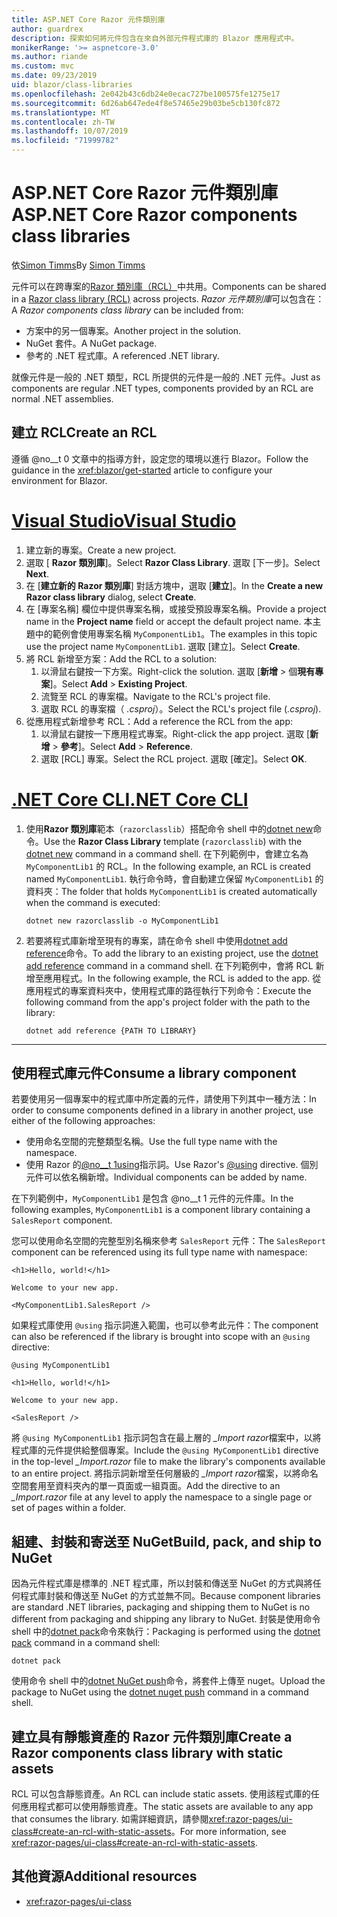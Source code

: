 ```yaml
---
title: ASP.NET Core Razor 元件類別庫
author: guardrex
description: 探索如何將元件包含在來自外部元件程式庫的 Blazor 應用程式中。
monikerRange: '>= aspnetcore-3.0'
ms.author: riande
ms.custom: mvc
ms.date: 09/23/2019
uid: blazor/class-libraries
ms.openlocfilehash: 2e042b43c6db24e0ecac727be100575fe1275e17
ms.sourcegitcommit: 6d26ab647ede4f8e57465e29b03be5cb130fc872
ms.translationtype: MT
ms.contentlocale: zh-TW
ms.lasthandoff: 10/07/2019
ms.locfileid: "71999782"
---
```

# <a name="aspnet-core-razor-components-class-libraries"></a><span data-ttu-id="e7ac9-103">ASP.NET Core Razor 元件類別庫</span><span class="sxs-lookup"><span data-stu-id="e7ac9-103">ASP.NET Core Razor components class libraries</span></span>

<span data-ttu-id="e7ac9-104">依[Simon Timms](https://github.com/stimms)</span><span class="sxs-lookup"><span data-stu-id="e7ac9-104">By [Simon Timms](https://github.com/stimms)</span></span>

<span data-ttu-id="e7ac9-105">元件可以在跨專案的[Razor 類別庫（RCL）](xref:razor-pages/ui-class)中共用。</span><span class="sxs-lookup"><span data-stu-id="e7ac9-105">Components can be shared in a [Razor class library (RCL)](xref:razor-pages/ui-class) across projects.</span></span> <span data-ttu-id="e7ac9-106">*Razor 元件類別庫*可以包含在：</span><span class="sxs-lookup"><span data-stu-id="e7ac9-106">A *Razor components class library* can be included from:</span></span>

* <span data-ttu-id="e7ac9-107">方案中的另一個專案。</span><span class="sxs-lookup"><span data-stu-id="e7ac9-107">Another project in the solution.</span></span>
* <span data-ttu-id="e7ac9-108">NuGet 套件。</span><span class="sxs-lookup"><span data-stu-id="e7ac9-108">A NuGet package.</span></span>
* <span data-ttu-id="e7ac9-109">參考的 .NET 程式庫。</span><span class="sxs-lookup"><span data-stu-id="e7ac9-109">A referenced .NET library.</span></span>

<span data-ttu-id="e7ac9-110">就像元件是一般的 .NET 類型，RCL 所提供的元件是一般的 .NET 元件。</span><span class="sxs-lookup"><span data-stu-id="e7ac9-110">Just as components are regular .NET types, components provided by an RCL are normal .NET assemblies.</span></span>

## <a name="create-an-rcl"></a><span data-ttu-id="e7ac9-111">建立 RCL</span><span class="sxs-lookup"><span data-stu-id="e7ac9-111">Create an RCL</span></span>

<span data-ttu-id="e7ac9-112">遵循 @no__t 0 文章中的指導方針，設定您的環境以進行 Blazor。</span><span class="sxs-lookup"><span data-stu-id="e7ac9-112">Follow the guidance in the <xref:blazor/get-started> article to configure your environment for Blazor.</span></span>

# <a name="visual-studiotabvisual-studio"></a>[<span data-ttu-id="e7ac9-113">Visual Studio</span><span class="sxs-lookup"><span data-stu-id="e7ac9-113">Visual Studio</span></span>](#tab/visual-studio)

1. <span data-ttu-id="e7ac9-114">建立新的專案。</span><span class="sxs-lookup"><span data-stu-id="e7ac9-114">Create a new project.</span></span>
1. <span data-ttu-id="e7ac9-115">選取 [ **Razor 類別庫**]。</span><span class="sxs-lookup"><span data-stu-id="e7ac9-115">Select **Razor Class Library**.</span></span> <span data-ttu-id="e7ac9-116">選取 [下一步]。</span><span class="sxs-lookup"><span data-stu-id="e7ac9-116">Select **Next**.</span></span>
1. <span data-ttu-id="e7ac9-117">在 [**建立新的 Razor 類別庫**] 對話方塊中，選取 [**建立**]。</span><span class="sxs-lookup"><span data-stu-id="e7ac9-117">In the **Create a new Razor class library** dialog, select **Create**.</span></span>
1. <span data-ttu-id="e7ac9-118">在 [專案名稱] 欄位中提供專案名稱，或接受預設專案名稱。</span><span class="sxs-lookup"><span data-stu-id="e7ac9-118">Provide a project name in the **Project name** field or accept the default project name.</span></span> <span data-ttu-id="e7ac9-119">本主題中的範例會使用專案名稱 `MyComponentLib1`。</span><span class="sxs-lookup"><span data-stu-id="e7ac9-119">The examples in this topic use the project name `MyComponentLib1`.</span></span> <span data-ttu-id="e7ac9-120">選取 [建立]。</span><span class="sxs-lookup"><span data-stu-id="e7ac9-120">Select **Create**.</span></span>
1. <span data-ttu-id="e7ac9-121">將 RCL 新增至方案：</span><span class="sxs-lookup"><span data-stu-id="e7ac9-121">Add the RCL to a solution:</span></span>
   1. <span data-ttu-id="e7ac9-122">以滑鼠右鍵按一下方案。</span><span class="sxs-lookup"><span data-stu-id="e7ac9-122">Right-click the solution.</span></span> <span data-ttu-id="e7ac9-123">選取 [**新增** >  個**現有專案**]。</span><span class="sxs-lookup"><span data-stu-id="e7ac9-123">Select **Add** > **Existing Project**.</span></span>
   1. <span data-ttu-id="e7ac9-124">流覽至 RCL 的專案檔。</span><span class="sxs-lookup"><span data-stu-id="e7ac9-124">Navigate to the RCL's project file.</span></span>
   1. <span data-ttu-id="e7ac9-125">選取 RCL 的專案檔（ *.csproj*）。</span><span class="sxs-lookup"><span data-stu-id="e7ac9-125">Select the RCL's project file (*.csproj*).</span></span>
1. <span data-ttu-id="e7ac9-126">從應用程式新增參考 RCL：</span><span class="sxs-lookup"><span data-stu-id="e7ac9-126">Add a reference the RCL from the app:</span></span>
   1. <span data-ttu-id="e7ac9-127">以滑鼠右鍵按一下應用程式專案。</span><span class="sxs-lookup"><span data-stu-id="e7ac9-127">Right-click the app project.</span></span> <span data-ttu-id="e7ac9-128">選取 [**新增** > **參考**]。</span><span class="sxs-lookup"><span data-stu-id="e7ac9-128">Select **Add** > **Reference**.</span></span>
   1. <span data-ttu-id="e7ac9-129">選取 [RCL] 專案。</span><span class="sxs-lookup"><span data-stu-id="e7ac9-129">Select the RCL project.</span></span> <span data-ttu-id="e7ac9-130">選取 [確定]。</span><span class="sxs-lookup"><span data-stu-id="e7ac9-130">Select **OK**.</span></span>

# <a name="net-core-clitabnetcore-cli"></a>[<span data-ttu-id="e7ac9-131">.NET Core CLI</span><span class="sxs-lookup"><span data-stu-id="e7ac9-131">.NET Core CLI</span></span>](#tab/netcore-cli)

1. <span data-ttu-id="e7ac9-132">使用**Razor 類別庫**範本（`razorclasslib`）搭配命令 shell 中的[dotnet new](/dotnet/core/tools/dotnet-new)命令。</span><span class="sxs-lookup"><span data-stu-id="e7ac9-132">Use the **Razor Class Library** template (`razorclasslib`) with the [dotnet new](/dotnet/core/tools/dotnet-new) command in a command shell.</span></span> <span data-ttu-id="e7ac9-133">在下列範例中，會建立名為 `MyComponentLib1` 的 RCL。</span><span class="sxs-lookup"><span data-stu-id="e7ac9-133">In the following example, an RCL is created named `MyComponentLib1`.</span></span> <span data-ttu-id="e7ac9-134">執行命令時，會自動建立保留 `MyComponentLib1` 的資料夾：</span><span class="sxs-lookup"><span data-stu-id="e7ac9-134">The folder that holds `MyComponentLib1` is created automatically when the command is executed:</span></span>

   ```dotnetcli
   dotnet new razorclasslib -o MyComponentLib1
   ```

1. <span data-ttu-id="e7ac9-135">若要將程式庫新增至現有的專案，請在命令 shell 中使用[dotnet add reference](/dotnet/core/tools/dotnet-add-reference)命令。</span><span class="sxs-lookup"><span data-stu-id="e7ac9-135">To add the library to an existing project, use the [dotnet add reference](/dotnet/core/tools/dotnet-add-reference) command in a command shell.</span></span> <span data-ttu-id="e7ac9-136">在下列範例中，會將 RCL 新增至應用程式。</span><span class="sxs-lookup"><span data-stu-id="e7ac9-136">In the following example, the RCL is added to the app.</span></span> <span data-ttu-id="e7ac9-137">從應用程式的專案資料夾中，使用程式庫的路徑執行下列命令：</span><span class="sxs-lookup"><span data-stu-id="e7ac9-137">Execute the following command from the app's project folder with the path to the library:</span></span>

   ```dotnetcli
   dotnet add reference {PATH TO LIBRARY}
   ```

---

## <a name="consume-a-library-component"></a><span data-ttu-id="e7ac9-138">使用程式庫元件</span><span class="sxs-lookup"><span data-stu-id="e7ac9-138">Consume a library component</span></span>

<span data-ttu-id="e7ac9-139">若要使用另一個專案中的程式庫中所定義的元件，請使用下列其中一種方法：</span><span class="sxs-lookup"><span data-stu-id="e7ac9-139">In order to consume components defined in a library in another project, use either of the following approaches:</span></span>

* <span data-ttu-id="e7ac9-140">使用命名空間的完整類型名稱。</span><span class="sxs-lookup"><span data-stu-id="e7ac9-140">Use the full type name with the namespace.</span></span>
* <span data-ttu-id="e7ac9-141">使用 Razor 的[@no__t 1using](xref:mvc/views/razor#using)指示詞。</span><span class="sxs-lookup"><span data-stu-id="e7ac9-141">Use Razor's [\@using](xref:mvc/views/razor#using) directive.</span></span> <span data-ttu-id="e7ac9-142">個別元件可以依名稱新增。</span><span class="sxs-lookup"><span data-stu-id="e7ac9-142">Individual components can be added by name.</span></span>

<span data-ttu-id="e7ac9-143">在下列範例中，`MyComponentLib1` 是包含 @no__t 1 元件的元件庫。</span><span class="sxs-lookup"><span data-stu-id="e7ac9-143">In the following examples, `MyComponentLib1` is a component library containing a `SalesReport` component.</span></span>

<span data-ttu-id="e7ac9-144">您可以使用命名空間的完整型別名稱來參考 `SalesReport` 元件：</span><span class="sxs-lookup"><span data-stu-id="e7ac9-144">The `SalesReport` component can be referenced using its full type name with namespace:</span></span>

```cshtml
<h1>Hello, world!</h1>

Welcome to your new app.

<MyComponentLib1.SalesReport />
```

<span data-ttu-id="e7ac9-145">如果程式庫使用 `@using` 指示詞進入範圍，也可以參考此元件：</span><span class="sxs-lookup"><span data-stu-id="e7ac9-145">The component can also be referenced if the library is brought into scope with an `@using` directive:</span></span>

```cshtml
@using MyComponentLib1

<h1>Hello, world!</h1>

Welcome to your new app.

<SalesReport />
```

<span data-ttu-id="e7ac9-146">將 `@using MyComponentLib1` 指示詞包含在最上層的 *_Import razor*檔案中，以將程式庫的元件提供給整個專案。</span><span class="sxs-lookup"><span data-stu-id="e7ac9-146">Include the `@using MyComponentLib1` directive in the top-level *_Import.razor* file to make the library's components available to an entire project.</span></span> <span data-ttu-id="e7ac9-147">將指示詞新增至任何層級的 *_Import razor*檔案，以將命名空間套用至資料夾內的單一頁面或一組頁面。</span><span class="sxs-lookup"><span data-stu-id="e7ac9-147">Add the directive to an *_Import.razor* file at any level to apply the namespace to a single page or set of pages within a folder.</span></span>

## <a name="build-pack-and-ship-to-nuget"></a><span data-ttu-id="e7ac9-148">組建、封裝和寄送至 NuGet</span><span class="sxs-lookup"><span data-stu-id="e7ac9-148">Build, pack, and ship to NuGet</span></span>

<span data-ttu-id="e7ac9-149">因為元件程式庫是標準的 .NET 程式庫，所以封裝和傳送至 NuGet 的方式與將任何程式庫封裝和傳送至 NuGet 的方式並無不同。</span><span class="sxs-lookup"><span data-stu-id="e7ac9-149">Because component libraries are standard .NET libraries, packaging and shipping them to NuGet is no different from packaging and shipping any library to NuGet.</span></span> <span data-ttu-id="e7ac9-150">封裝是使用命令 shell 中的[dotnet pack](/dotnet/core/tools/dotnet-pack)命令來執行：</span><span class="sxs-lookup"><span data-stu-id="e7ac9-150">Packaging is performed using the [dotnet pack](/dotnet/core/tools/dotnet-pack) command in a command shell:</span></span>

```dotnetcli
dotnet pack
```

<span data-ttu-id="e7ac9-151">使用命令 shell 中的[dotnet NuGet push](/dotnet/core/tools/dotnet-nuget-push)命令，將套件上傳至 nuget。</span><span class="sxs-lookup"><span data-stu-id="e7ac9-151">Upload the package to NuGet using the [dotnet nuget push](/dotnet/core/tools/dotnet-nuget-push) command in a command shell.</span></span>

## <a name="create-a-razor-components-class-library-with-static-assets"></a><span data-ttu-id="e7ac9-152">建立具有靜態資產的 Razor 元件類別庫</span><span class="sxs-lookup"><span data-stu-id="e7ac9-152">Create a Razor components class library with static assets</span></span>

<span data-ttu-id="e7ac9-153">RCL 可以包含靜態資產。</span><span class="sxs-lookup"><span data-stu-id="e7ac9-153">An RCL can include static assets.</span></span> <span data-ttu-id="e7ac9-154">使用該程式庫的任何應用程式都可以使用靜態資產。</span><span class="sxs-lookup"><span data-stu-id="e7ac9-154">The static assets are available to any app that consumes the library.</span></span> <span data-ttu-id="e7ac9-155">如需詳細資訊，請參閱<xref:razor-pages/ui-class#create-an-rcl-with-static-assets>。</span><span class="sxs-lookup"><span data-stu-id="e7ac9-155">For more information, see <xref:razor-pages/ui-class#create-an-rcl-with-static-assets>.</span></span>

## <a name="additional-resources"></a><span data-ttu-id="e7ac9-156">其他資源</span><span class="sxs-lookup"><span data-stu-id="e7ac9-156">Additional resources</span></span>

* <xref:razor-pages/ui-class>
